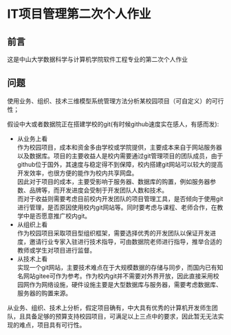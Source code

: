 # IT项目管理第二次个人作业

## 前言
这是中山大学数据科学与计算机学院软件工程专业的第二次个人作业

## 问题  
使用业务、组织、技术三维模型系统管理方法分析某校园项目（可自定义）的可行性；  

假设中大或者数据院正在搭建学校的git(有时候github速度实在感人，有感而发):   
* 从业务上看  
    作为校园项目，成本和资金多由学校或学院提供，主要成本来自于网站服务器以及数据库。项目的主要收益人是校内需要通过git管理项目的团队成员，由于github位于国外，其速度与稳定得不到保障，校内搭建git网站可以较大的提高开发效率，也很方便的能作为校内共享网盘。  
    因此对于项目的成本，主要受影响于服务器、数据库的购置，例如服务器参数、品牌等，而开发进度会受制于开发团队人数和技术。  
    而对于收益则需要考虑目前校内开发团队的项目管理工具，是否倾向于使用git进行管理，是否原因使用校内git网站等。同时要考虑与课程、老师合作，在教学中是否愿意推广校内git。  
* 从组织上看  
    作为校园项目采取项目型组织框架，需要选择优秀的开发团队以保证开发进度，邀请行业专家入驻进行技术指导，可由数据院老师进行指导，推举合适的教师或学生对项目进行监督。  
* 从技术上看  
    实现一个git网站，主要技术难点在于大规模数据的存储与同步，而国内已有知名网站gitee可作为参考。作为校内git并不需要对外界开放，因此直接采用校园网作为网络设施，硬件设施主要是大型数据库与服务器，需要考虑数据库、服务器的购置来源。  

从业务、组织、技术上分析，假定项目确有，中大具有优秀的计算机开发师生团队，且具备足够的预算支持校园项目，可满足以上三点中的要求，因此暂无无法实现的难点，项目具有可行性。
